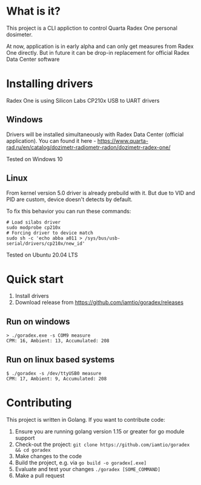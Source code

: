 # What is it?
This project is a CLI appliction to control Quarta Radex One personal dosimeter.

At now, application is in early alpha and can only get measures from Radex One directly. But in future it can be drop-in replacement for official Radex Data Center software
# Installing drivers
Radex One is using Silicon Labs CP210x USB to UART drivers
## Windows
Drivers will be installed simultaneously with Radex Data Center (official application).
You can found it here - https://www.quarta-rad.ru/en/catalog/dozimetr-radiometr-radon/dozimetr-radex-one/

Tested on Windows 10
## Linux
From kernel version 5.0 driver is already prebuild with it.
But due to VID and PID are custom, device doesn't detects by default.

To fix this behavior you can run these commands:

    # Load silabs driver
    sudo modprobe cp210x
    # Forcing driver to device match
    sudo sh -c 'echo abba a011 > /sys/bus/usb-serial/drivers/cp210x/new_id'
Tested on Ubuntu 20.04 LTS

# Quick start
1. Install drivers
1. Download release from https://github.com/iamtio/goradex/releases

## Run on windows

    > ./goradex.exe -s COM9 measure
    CPM: 16, Ambient: 13, Accumulated: 208

## Run on linux based systems

    $ ./goradex -s /dev/ttyUSB0 measure
    CPM: 17, Ambient: 9, Accumulated: 208

# Contributing
This project is written in Golang. If you want to contribute code:

1. Ensure you are running golang version 1.15 or greater for go module support
1. Check-out the project: `git clone https://github.com/iamtio/goradex && cd goradex`
1. Make changes to the code
1. Build the project, e.g. via `go build -o goradex[.exe]`
1. Evaluate and test your changes `./goradex [SOME_COMMAND]`
1. Make a pull request
